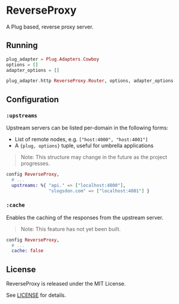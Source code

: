 # ReverseProxy

A Plug based, reverse proxy server.

## Running

```elixir
plug_adapter = Plug.Adapters.Cowboy
options = []
adapter_options = []

plug_adapter.http ReverseProxy.Router, options, adapter_options
```

## Configuration

### `:upstreams`

Upstream servers can be listed per-domain in the following forms:

- List of remote nodes, e.g. `["host:4000", "host:4001"]`
- A `{plug, options}` tuple, useful for umbrella applications

> Note: This structure may change in the future as the project progresses.

```elixir
config ReverseProxy,
  # ...
  upstreams: %{ "api." => ["localhost:4000"],
                "slogsdon.com" => ["localhost:4001"] }
```

### `:cache`

Enables the caching of the responses from the upstream server.

> Note: This feature has not yet been built.

```elixir
config ReverseProxy,
  # ...
  cache: false
```

## License

ReverseProxy is released under the MIT License.

See [LICENSE](https://github.com/slogsdon/elixir-reverse-proxy/blob/master/LICENSE) for details.
